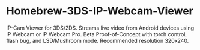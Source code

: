 # Homebrew-3DS-IP-Webcam-Viewer
IP-Cam Viewer for 3DS/2DS. Streams live video from Android devices using IP Webcam or IP Webcam Pro. Beta Proof-of-Concept with torch control, flash bug, and LSD/Mushroom mode. Recommended resolution 320x240.
